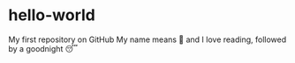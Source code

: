 # hello-world
My first repository on GitHub
My name means 🌹 and I love reading, followed by a goodnight 😴
